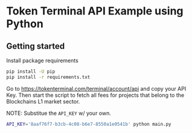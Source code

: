 # Token Terminal API Example using Python

## Getting started

Install package requirements

```sh
pip install -U pip
pip install -r requirements.txt
```

Go to https://tokenterminal.com/terminal/account/api and copy your API Key. Then start the script to fetch all fees for projects that belong to the Blockchains L1 market sector.

NOTE: Substitue the `API_KEY` w/ your own.

```sh
API_KEY='8aaf76f7-b3cb-4c08-b6e7-8550a1e0541b' python main.py
```

